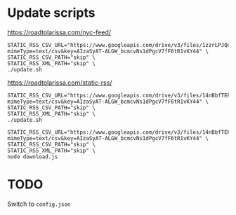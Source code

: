 # Update scripts

https://roadtolarissa.com/nyc-feed/

```
STATIC_RSS_CSV_URL="https://www.googleapis.com/drive/v3/files/1zzrLPJQqxatd5CNhyjcAnjlbGM2haqDL2YY3SCgJ1PA/export?mimeType=text/csv&key=AIzaSyAT-ALGW_bcmcvNs1dPgcV7fF6tR1vKY44" \
STATIC_RSS_CSV_PATH="skip" \
STATIC_RSS_XML_PATH="skip" \
./update.sh
```



https://roadtolarissa.com/static-rss/

```
STATIC_RSS_CSV_URL="https://www.googleapis.com/drive/v3/files/14nBbfTEPPzncQhRXuNkSUjBWwPc3OCH3bibuB9UbwfM/export?mimeType=text/csv&key=AIzaSyAT-ALGW_bcmcvNs1dPgcV7fF6tR1vKY44" \
STATIC_RSS_CSV_PATH="skip" \
STATIC_RSS_XML_PATH="skip" \
./update.sh
```

```
STATIC_RSS_CSV_URL="https://www.googleapis.com/drive/v3/files/14nBbfTEPPzncQhRXuNkSUjBWwPc3OCH3bibuB9UbwfM/export?mimeType=text/csv&key=AIzaSyAT-ALGW_bcmcvNs1dPgcV7fF6tR1vKY44" \
STATIC_RSS_CSV_PATH="skip" \
STATIC_RSS_XML_PATH="skip" \
node download.js
```


# TODO

Switch to `config.json`